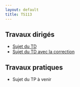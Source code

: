 ```yaml
---
layout: default
title: TS113
---
```



## Travaux dirigés

 - [Sujet du TD](/assets/cours/TS113/TS113-TD.pdf)
 - [Sujet du TD avec la correction](/assets/cours/TS113/TS113-TD-correction.pdf)

## Travaux pratiques
 - Sujet du TP à venir
